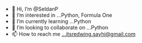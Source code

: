 - 👋 Hi, I’m @SeldanP
- 👀 I’m interested in ...Python, Formula One
- 🌱 I’m currently learning ...Python
- 💞️ I’m looking to collaborate on ...Python 
- 📫 How to reach me ...itsredwing.sayhi@gmail.com

<!---
SeldanP/SeldanP is a ✨ special ✨ repository because its `README.md` (this file) appears on your GitHub profile.
You can click the Preview link to take a look at your changes.
--->
